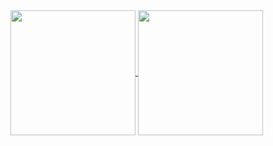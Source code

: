 <a href="https://github.com/anuraghazra/github-readme-stats">
  <img height=200 align="center" src="https://github-readme-stats.vercel.app/api?username=SniffBakaSniff&show_icons=true&theme=tokyonight"/>
  <img height=200 align="center" src="https://github-readme-stats.vercel.app/api/top-langs?username=SniffBakaSniff&show_icons=true&theme=tokyonight&layout=donut&langs_count=5&card_width=320" />
</a>

